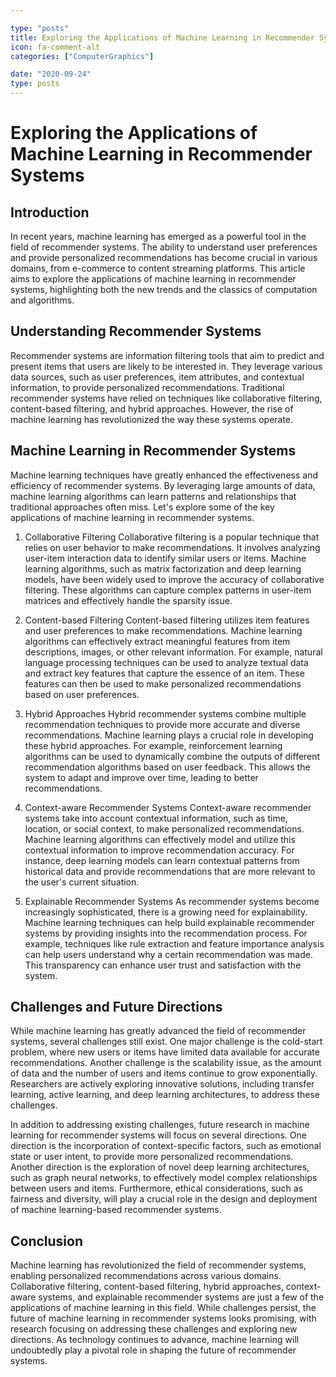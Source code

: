 ```yaml
---

type: "posts"
title: Exploring the Applications of Machine Learning in Recommender Systems
icon: fa-comment-alt
categories: ["ComputerGraphics"]

date: "2020-09-24"
type: posts
---
```





# Exploring the Applications of Machine Learning in Recommender Systems

## Introduction
In recent years, machine learning has emerged as a powerful tool in the field of recommender systems. The ability to understand user preferences and provide personalized recommendations has become crucial in various domains, from e-commerce to content streaming platforms. This article aims to explore the applications of machine learning in recommender systems, highlighting both the new trends and the classics of computation and algorithms.

## Understanding Recommender Systems
Recommender systems are information filtering tools that aim to predict and present items that users are likely to be interested in. They leverage various data sources, such as user preferences, item attributes, and contextual information, to provide personalized recommendations. Traditional recommender systems have relied on techniques like collaborative filtering, content-based filtering, and hybrid approaches. However, the rise of machine learning has revolutionized the way these systems operate.

## Machine Learning in Recommender Systems
Machine learning techniques have greatly enhanced the effectiveness and efficiency of recommender systems. By leveraging large amounts of data, machine learning algorithms can learn patterns and relationships that traditional approaches often miss. Let's explore some of the key applications of machine learning in recommender systems.

1. Collaborative Filtering
Collaborative filtering is a popular technique that relies on user behavior to make recommendations. It involves analyzing user-item interaction data to identify similar users or items. Machine learning algorithms, such as matrix factorization and deep learning models, have been widely used to improve the accuracy of collaborative filtering. These algorithms can capture complex patterns in user-item matrices and effectively handle the sparsity issue.

2. Content-based Filtering
Content-based filtering utilizes item features and user preferences to make recommendations. Machine learning algorithms can effectively extract meaningful features from item descriptions, images, or other relevant information. For example, natural language processing techniques can be used to analyze textual data and extract key features that capture the essence of an item. These features can then be used to make personalized recommendations based on user preferences.

3. Hybrid Approaches
Hybrid recommender systems combine multiple recommendation techniques to provide more accurate and diverse recommendations. Machine learning plays a crucial role in developing these hybrid approaches. For example, reinforcement learning algorithms can be used to dynamically combine the outputs of different recommendation algorithms based on user feedback. This allows the system to adapt and improve over time, leading to better recommendations.

4. Context-aware Recommender Systems
Context-aware recommender systems take into account contextual information, such as time, location, or social context, to make personalized recommendations. Machine learning algorithms can effectively model and utilize this contextual information to improve recommendation accuracy. For instance, deep learning models can learn contextual patterns from historical data and provide recommendations that are more relevant to the user's current situation.

5. Explainable Recommender Systems
As recommender systems become increasingly sophisticated, there is a growing need for explainability. Machine learning techniques can help build explainable recommender systems by providing insights into the recommendation process. For example, techniques like rule extraction and feature importance analysis can help users understand why a certain recommendation was made. This transparency can enhance user trust and satisfaction with the system.

## Challenges and Future Directions
While machine learning has greatly advanced the field of recommender systems, several challenges still exist. One major challenge is the cold-start problem, where new users or items have limited data available for accurate recommendations. Another challenge is the scalability issue, as the amount of data and the number of users and items continue to grow exponentially. Researchers are actively exploring innovative solutions, including transfer learning, active learning, and deep learning architectures, to address these challenges.

In addition to addressing existing challenges, future research in machine learning for recommender systems will focus on several directions. One direction is the incorporation of context-specific factors, such as emotional state or user intent, to provide more personalized recommendations. Another direction is the exploration of novel deep learning architectures, such as graph neural networks, to effectively model complex relationships between users and items. Furthermore, ethical considerations, such as fairness and diversity, will play a crucial role in the design and deployment of machine learning-based recommender systems.

## Conclusion
Machine learning has revolutionized the field of recommender systems, enabling personalized recommendations across various domains. Collaborative filtering, content-based filtering, hybrid approaches, context-aware systems, and explainable recommender systems are just a few of the applications of machine learning in this field. While challenges persist, the future of machine learning in recommender systems looks promising, with research focusing on addressing these challenges and exploring new directions. As technology continues to advance, machine learning will undoubtedly play a pivotal role in shaping the future of recommender systems.